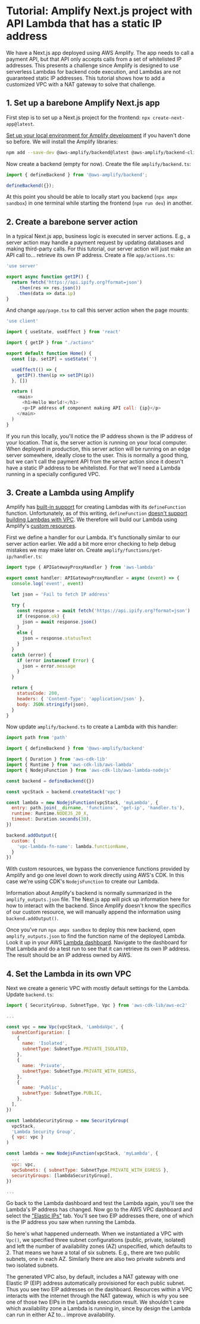 # Tutorial: Amplify Next.js project with API Lambda that has a static IP address
We have a Next.js app deployed using AWS Amplify. The app needs to call a payment API, but that API only accepts calls from a set of whitelisted IP addresses. This presents a challenge since Amplify is designed to use serverless Lambdas for backend code execution, and Lambdas are not guaranteed static IP addresses. This tutorial shows how to add a customized VPC with a NAT gateway to solve that challenge.

## 1. Set up a barebone Amplify Next.js app
First step is to set up a Next.js project for the frontend: `npx create-next-app@latest`.

[Set up your local environment for Amplify development](https://docs.amplify.aws/nextjs/start/account-setup/) if you haven't done so before. We will install the Amplify libraries:
```sh
npm add --save-dev @aws-amplify/backend@latest @aws-amplify/backend-cli@latest typescript
```
Now create a backend (empty for now). Create the file `amplify/backend.ts`:
```js
import { defineBackend } from '@aws-amplify/backend';

defineBackend({});
```

At this point you should be able to locally start you backend (`npx ampx sandbox`) in one terminal while starting the frontend (`npm run dev`) in another.

## 2. Create a barebone server action
In a typical Next.js app, business logic is executed in server actions. E.g., a server action may handle a payment request by updating databases and making third-party calls. For this tutorial, our server action will just make an API call to... retrieve its own IP address. Create a file `app/actions.ts`:
```js
'use server'

export async function getIP() {
  return fetch('https://api.ipify.org?format=json')
    .then(res => res.json())
    .then(data => data.ip)
}
```

And change `app/page.tsx` to call this server action when the page mounts:
```js
'use client'

import { useState, useEffect } from 'react'

import { getIP } from "./actions"

export default function Home() {
  const [ip, setIP] = useState('')

  useEffect(() => {
    getIP().then(ip => setIP(ip))
  }, [])

  return (
    <main>
      <h1>Hello World!</h1>
      <p>IP address of component making API call: {ip}</p>
    </main>
  )
}
```

If you run this locally, you'll notice the IP address shown is the IP address of your location. That is, the server action is running on your local computer. When deployed in production, this server action will be running on an edge server somewhere, ideally close to the user. This is normally a good thing, but we can't call the payment API from the server action since it doesn't have a static IP address to be whitelisted. For that we'll need a Lambda running in a specially configured VPC.

## 3. Create a Lambda using Amplify
Amplify has [built-in support](https://docs.amplify.aws/react/build-a-backend/functions/set-up-function/) for creating Lambdas with its `defineFunction` function. Unfortunately, as of this writing, `defineFunction` [doesn't support building Lambdas with VPC](https://github.com/aws-amplify/amplify-backend/issues/1112). We therefore will build our Lambda using Amplify's [custom resources](https://docs.amplify.aws/react/build-a-backend/add-aws-services/custom-resources/).

First we define a handler for our Lambda. It's functionally similar to our server action earlier. We add a bit more error checking to help debug mistakes we may make later on. Create `amplify/functions/get-ip/handler.ts`:
```js
import type { APIGatewayProxyHandler } from 'aws-lambda'

export const handler: APIGatewayProxyHandler = async (event) => {
  console.log('event', event)

  let json = 'Fail to fetch IP address'

  try {
    const response = await fetch('https://api.ipify.org?format=json')
    if (response.ok) {
      json = await response.json()
    }
    else {
      json = response.statusText
    }
  }
  catch (error) {
    if (error instanceof Error) {
      json = error.message
    }
  }

  return {
    statusCode: 200,
    headers: { 'Content-Type': 'application/json' },
    body: JSON.stringify(json),
  }
}
```

Now update `amplify/backend.ts` to create a Lambda with this handler:
```js
import path from 'path'

import { defineBackend } from '@aws-amplify/backend'

import { Duration } from 'aws-cdk-lib'
import { Runtime } from 'aws-cdk-lib/aws-lambda'
import { NodejsFunction } from 'aws-cdk-lib/aws-lambda-nodejs'

const backend = defineBackend({})

const vpcStack = backend.createStack('vpc')

const lambda = new NodejsFunction(vpcStack, 'myLambda', {
  entry: path.join(__dirname, 'functions', 'get-ip', 'handler.ts'),
  runtime: Runtime.NODEJS_20_X,
  timeout: Duration.seconds(30),
})

backend.addOutput({
  custom: {
    'vpc-lambda-fn-name': lambda.functionName,
  }
})
```

With custom resources, we bypass the convenience functions provided by Amplify and go one level down to work directly using AWS's CDK. In this case we're using CDK's `NodejsFunction` to create our Lambda.

Information about Amplify's backend is normally summarized in the `amplify_outputs.json` file. The Next.js app will pick up information here for how to interact with the backend. Since Amplify doesn't know the specifics of our custom resource, we will manually append the information using `backend.addOutput()`.

Once you've run `npx ampx sandbox` to deploy this new backend, open `amplify_outputs.json` to find the function name of the deployed Lambda. Look it up in your AWS [Lambda dashboard](console.aws.amazon.com/lambda/home). Navigate to the dashboard for that Lambda and do a test run to see that it can retrieve its own IP address. The result should be an IP address owned by AWS.

## 4. Set the Lambda in its own VPC
Next we create a generic VPC with mostly default settings for the Lambda. Update `backend.ts`:
```js
import { SecurityGroup, SubnetType, Vpc } from 'aws-cdk-lib/aws-ec2'

...

const vpc = new Vpc(vpcStack, 'LambdaVpc', {
  subnetConfiguration: [
    {
      name: 'Isolated',
      subnetType: SubnetType.PRIVATE_ISOLATED,
    },
    {
      name: 'Private',
      subnetType: SubnetType.PRIVATE_WITH_EGRESS,
    },
    {
      name: 'Public',
      subnetType: SubnetType.PUBLIC,
    },
  ],
})

const lambdaSecurityGroup = new SecurityGroup(
  vpcStack,
  'Lambda Security Group',
  { vpc: vpc }
)

const lambda = new NodejsFunction(vpcStack, 'myLambda', {
  ...
  vpc: vpc,
  vpcSubnets: { subnetType: SubnetType.PRIVATE_WITH_EGRESS },
  securityGroups: [lambdaSecurityGroup],
})

...
```

Go back to the Lambda dashboard and test the Lambda again, you'll see the Lambda's IP address has changed. Now go to the AWS VPC dashboard and select the ["Elastic IPs"](https://console.aws.amazon.com/vpcconsole/home?#Addresses:) tab. You'll see two EIP addresses there, one of which is the IP address you saw when running the Lambda.

So here's what happened underneath. When we instantiated a VPC with `Vpc()`, we specified three subnet configurations (public, private, isolated) and left the number of availability zones (AZ) unspecified, which defaults to 2. That means we have a total of six subnets. E.g., there are two public subnets, one in each AZ. Similarly there are also two private subnets and two isolated subnets.

The generated VPC also, by default, includes a NAT gateway with one Elastic IP (EIP) address automatically provisioned for each public subnet. Thus you see two EIP addresses on the dashboard. Resources within a VPC interacts with the internet through the NAT gateway, which is why you see one of those two EIPs in the Lambda execution result. We shouldn't care which availability zone a Lambda is running in, since by design the Lambda can run in either AZ to... improve availability.
